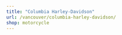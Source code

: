 ```yaml
---
title: "Columbia Harley-Davidson"
url: /vancouver/columbia-harley-davidson/
shop: motorcycle
---
```

